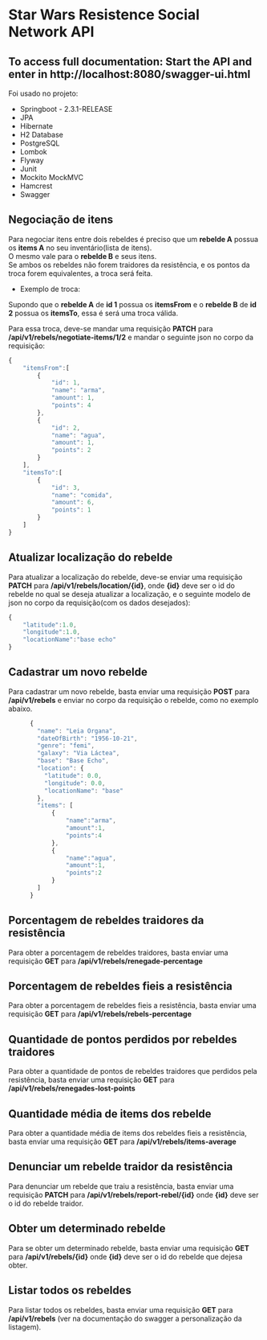 # Star Wars Resistence Social Network API
## To access full documentation: Start the API and enter in http://localhost:8080/swagger-ui.html  

Foi usado no projeto:
* Springboot - 2.3.1-RELEASE
* JPA
* Hibernate
* H2 Database
* PostgreSQL
* Lombok
* Flyway
* Junit
* Mockito MockMVC
* Hamcrest
* Swagger

## **Negociação de itens**  
  
Para negociar itens entre dois rebeldes é preciso que um **rebelde A** possua os **items A** no seu inventário(lista de itens).  
O mesmo vale para o **rebelde B** e seus itens.  
Se ambos os rebeldes não forem traidores da resistência, e os pontos da troca forem equivalentes, a troca será feita.  
  
* Exemplo de troca:  
  
Supondo que o **rebelde A** de **id 1** possua os **itemsFrom** e o **rebelde B** de **id 2** possua os **itemsTo**, essa é será uma troca válida.  
  
Para essa troca, deve-se mandar uma requisição **PATCH** para **/api/v1/rebels/negotiate-items/1/2** e mandar o seguinte json no corpo da requisição:  
  
```javascript  
{
	"itemsFrom":[
		{
			"id": 1,
			"name": "arma",
			"amount": 1,
			"points": 4
		},
		{
			"id": 2,
			"name": "agua",
			"amount": 1,
			"points": 2
		}
	],
	"itemsTo":[
		{
			"id": 3,
			"name": "comida",
			"amount": 6,
			"points": 1
		}
	]
}
```  
  
## **Atualizar localização do rebelde**  
  
Para atualizar a localização do rebelde, deve-se enviar uma requisição **PATCH** para **/api/v1/rebels/location/{id}**, onde **{id}** deve ser o id do rebelde no qual se deseja atualizar a localização, e o seguinte modelo de json no corpo da requisição(com os dados desejados):  
  
```javascript  
{
	"latitude":1.0,
	"longitude":1.0,
	"locationName":"base echo"
}
```  
  
## **Cadastrar um novo rebelde**  
  
Para cadastrar um novo rebelde, basta enviar uma requisição **POST** para **/api/v1/rebels** e enviar no corpo da requisição o rebelde, como no exemplo abaixo.  
  
```javascript
      {
        "name": "Leia Organa",
        "dateOfBirth": "1956-10-21",
        "genre": "femi",
        "galaxy": "Via Láctea",
        "base": "Base Echo",
        "location": {
          "latitude": 0.0,
          "longitude": 0.0,
          "locationName": "base"
        },
        "items": [
      		{
      			"name":"arma",
      			"amount":1,
      			"points":4
      		},
      		{
      			"name":"agua",
      			"amount":1,
      			"points":2
      		}
      	]
      }
```  
## **Porcentagem de rebeldes traidores da resistência**  
  
Para obter a porcentagem de rebeldes traidores, basta enviar uma requisição **GET** para **/api/v1/rebels/renegade-percentage**  
  
## **Porcentagem de rebeldes fieis a resistência**  
  
Para obter a porcentagem de rebeldes fieis a resistência, basta enviar uma requisição **GET** para **/api/v1/rebels/rebels-percentage**  
  
## **Quantidade de pontos perdidos por rebeldes traidores**  
  
Para obter a quantidade de pontos de rebeldes traidores que perdidos pela resistência, basta enviar uma requisição **GET** para **/api/v1/rebels/renegades-lost-points**  
  
## **Quantidade média de items dos rebelde**  
  
Para obter a quantidade média de items dos rebeldes fieis a resistência, basta enviar uma requisição **GET** para **/api/v1/rebels/items-average**  
  
## **Denunciar um rebelde traidor da resistência**  
  
Para denunciar um rebelde que traiu a resistência, basta enviar uma requisição **PATCH** para **/api/v1/rebels/report-rebel/{id}** onde **{id}** deve ser o id do rebelde traidor.  
  
## **Obter um determinado rebelde**  
  
Para se obter um determinado rebelde, basta enviar uma requisição **GET** para **/api/v1/rebels/{id}** onde **{id}** deve ser o id do rebelde que dejesa obter.  
  
## **Listar todos os rebeldes**  
  
Para listar todos os rebeldes, basta enviar uma requisição **GET** para **/api/v1/rebels** (ver na documentação do swagger a personalização da listagem).
